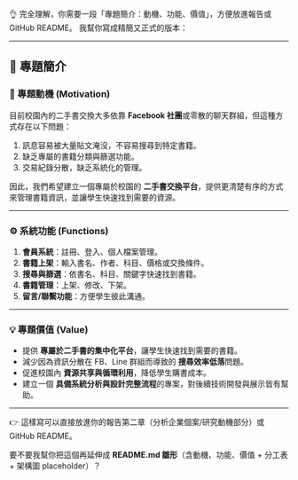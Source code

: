 👌 完全理解，你需要一段「專題簡介：動機、功能、價值」，方便放進報告或 GitHub README。
我幫你寫成精簡又正式的版本：

---

## 📌 專題簡介

### 🎯 專題動機 (Motivation)

目前校園內的二手書交換大多依靠 **Facebook 社團**或零散的聊天群組，但這種方式存在以下問題：

1. 訊息容易被大量貼文淹沒，不容易搜尋到特定書籍。
2. 缺乏專屬的書籍分類與篩選功能。
3. 交易紀錄分散，缺乏系統化的管理。

因此，我們希望建立一個專屬於校園的 **二手書交換平台**，提供更清楚有序的方式來管理書籍資訊，並讓學生快速找到需要的資源。

---

### ⚙️ 系統功能 (Functions)

1. **會員系統**：註冊、登入、個人檔案管理。
2. **書籍上架**：輸入書名、作者、科目、價格或交換條件。
3. **搜尋與篩選**：依書名、科目、關鍵字快速找到書籍。
4. **書籍管理**：上架、修改、下架。
5. **留言/聯繫功能**：方便學生彼此溝通。

---

### 💡 專題價值 (Value)

* 提供 **專屬於二手書的集中化平台**，讓學生快速找到需要的書籍。
* 減少因為資訊分散在 FB、Line 群組而導致的 **搜尋效率低落**問題。
* 促進校園內 **資源共享與循環利用**，降低學生購書成本。
* 建立一個 **具備系統分析與設計完整流程**的專案，對後續技術開發與展示皆有幫助。

---

👉 這樣寫可以直接放進你的報告第二章（分析企業個案/研究動機部分）或 GitHub README。

要不要我幫你把這個再延伸成 **README.md 雛形**（含動機、功能、價值 + 分工表 + 架構圖 placeholder）？

